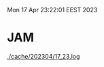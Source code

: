 Mon 17 Apr 23:22:01 EEST 2023
# JAM
<a href='./cache/202304/17_23.log'>./cache/202304/17_23.log</a>
